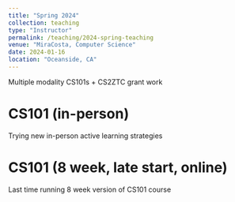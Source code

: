 ```yaml
---
title: "Spring 2024"
collection: teaching
type: "Instructor"
permalink: /teaching/2024-spring-teaching
venue: "MiraCosta, Computer Science"
date: 2024-01-16
location: "Oceanside, CA"
---
```


Multiple modality CS101s + CS2ZTC grant work

CS101 (in-person)
======
Trying new in-person active learning strategies

CS101 (8 week, late start, online)
======
Last time running 8 week version of CS101 course
